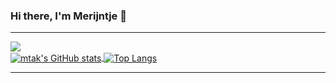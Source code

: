 ### Hi there, I'm Merijntje 👋

---

<a href="https://stackexchange.com/users/3585168/mtak?tab=accounts" target="_blank">
  <img align="center" src="https://stackexchange.com/users/flair/3585168.png">
</a>
<br>
<a href="https://github.com/anuraghazra/github-readme-stats" target="_blank">
    <img align="center"
src="https://github-readme-stats.vercel.app/api?username=mtak&count_private=true&include_all_commits=true&show_icons=true&hide_border=false&line_height=27&theme=radical" alt="mtak's GitHub stats">
</a>
<a href="https://github.com/anuraghazra/github-readme-stats" target="_blank">
    <img align="center"
src="https://github-readme-stats.vercel.app/api/top-langs/?username=mtak&langs_count=3&theme=radical" alt="Top Langs">
</a>

---

<!--
**mtak/mtak** is a ✨ _special_ ✨ repository because its `README.md` (this file) appears on your GitHub profile.

Here are some ideas to get you started:

- 🔭 I’m currently working on ...
- 🌱 I’m currently learning ...
- 👯 I’m looking to collaborate on ...
- 🤔 I’m looking for help with ...
- 💬 Ask me about ...
- 📫 How to reach me: ...
- 😄 Pronouns: ...
- ⚡ Fun fact: ...
-->
